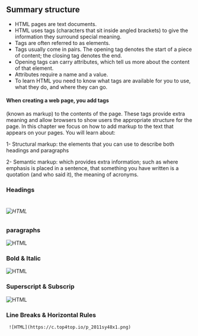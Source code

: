 ## Summary structure

* HTML pages are text documents.
*  HTML uses tags (characters that sit inside angled
brackets) to give the information they surround special
meaning.
* Tags are often referred to as elements.
*  Tags usually come in pairs. The opening tag denotes
the start of a piece of content; the closing tag denotes
the end.
* Opening tags can carry attributes, which tell us more
about the content of that element.
*  Attributes require a name and a value.
*  To learn HTML you need to know what tags are
available for you to use, what they do, and where they
can go.

#### When creating a web page, you add tags
(known as markup) to the contents of the
page. These tags provide extra meaning
and allow browsers to show users the
appropriate structure for the page.
In this chapter we focus on how to add markup to the text that
appears on your pages. You will learn about:

1-  Structural markup: the elements that you can use to
describe both headings and paragraphs


2-  Semantic markup: which provides extra information; such
as where emphasis is placed in a sentence, that something
you have written is a quotation (and who said it), the
meaning of acronyms.

### Headings
<h1>
<h2>
<h3>
<h4>
<h5>
<h6>
 
  ![HTML](https://a.top4top.io/p_2011xhk2p1.png)
  
  ### paragraphs
  
  ![HTML](https://g.top4top.io/p_2011b64f21.png)
  
  ### Bold & Italic
   ![HTML](https://h.top4top.io/p_2011917501.png)
  
  ### Superscript & Subscrip
   ![HTML](https://a.top4top.io/p_2011mm8zw1.png)
  
  
 ### Line Breaks & Horizontal Rules
  
     ![HTML](https://c.top4top.io/p_2011sy48x1.png)
  
  

  
  
